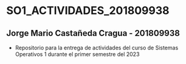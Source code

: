 # SO1_ACTIVIDADES_201809938

## Jorge Mario Castañeda Cragua - 201809938

- Repositorio para la entrega de actividades del curso de Sistemas Operativos 1 durante el primer semestre del 2023
